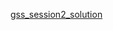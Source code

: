 <a href="https://docs.google.com/spreadsheets/d/1_VGJHGlHBA2b5R_IlOojLg0rdCrPNK05MCZBaFcKvr8/edit?usp=sharing">gss_session2_solution</a>
<br>
